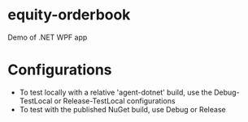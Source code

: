# equity-orderbook

Demo of .NET WPF app

# Configurations

- To test locally with a relative 'agent-dotnet' build, use the Debug-TestLocal or Release-TestLocal configurations
- To test with the published NuGet build, use Debug or Release